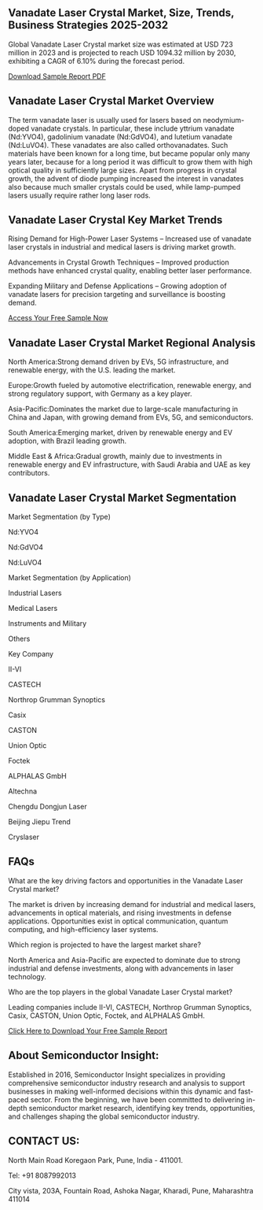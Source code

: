 <h2>Vanadate Laser Crystal Market, Size, Trends, Business Strategies 2025-2032</h2>

Global Vanadate Laser Crystal market size was estimated at USD 723 million in 2023 and is projected to reach USD 1094.32 million by 2030, exhibiting a CAGR of 6.10% during the forecast period.

[Download Sample Report PDF ](https://semiconductorinsight.com/download-sample-report/?product_id=82563)

<h2>Vanadate Laser Crystal Market Overview</h2>

The term vanadate laser is usually used for lasers based on neodymium-doped vanadate crystals. In particular, these include yttrium vanadate (Nd:YVO4), gadolinium vanadate (Nd:GdVO4), and lutetium vanadate (Nd:LuVO4). These vanadates are also called orthovanadates. Such materials have been known for a long time, but became popular only many years later, because for a long period it was difficult to grow them with high optical quality in sufficiently large sizes. Apart from progress in crystal growth, the advent of diode pumping increased the interest in vanadates also because much smaller crystals could be used, while lamp-pumped lasers usually require rather long laser rods.

<h2>Vanadate Laser Crystal Key Market Trends  </h2>

Rising Demand for High-Power Laser Systems – Increased use of vanadate laser crystals in industrial and medical lasers is driving market growth.

Advancements in Crystal Growth Techniques – Improved production methods have enhanced crystal quality, enabling better laser performance.

Expanding Military and Defense Applications – Growing adoption of vanadate lasers for precision targeting and surveillance is boosting demand.

[Access Your Free Sample Now](https://semiconductorinsight.com/report/vanadate-laser-crystal-market/)

<h2>Vanadate Laser Crystal Market Regional Analysis </h2>

North America:Strong demand driven by EVs, 5G infrastructure, and renewable energy, with the U.S. leading the market.

Europe:Growth fueled by automotive electrification, renewable energy, and strong regulatory support, with Germany as a key player.

Asia-Pacific:Dominates the market due to large-scale manufacturing in China and Japan, with growing demand from EVs, 5G, and semiconductors.

South America:Emerging market, driven by renewable energy and EV adoption, with Brazil leading growth.

Middle East & Africa:Gradual growth, mainly due to investments in renewable energy and EV infrastructure, with Saudi Arabia and UAE as key contributors.

<h2>Vanadate Laser Crystal Market Segmentation</h2>

Market Segmentation (by Type)

Nd:YVO4

Nd:GdVO4

Nd:LuVO4

Market Segmentation (by Application)

Industrial Lasers

Medical Lasers

Instruments and Military

Others

Key Company

II-VI

CASTECH

Northrop Grumman Synoptics

Casix

CASTON

Union Optic

Foctek

ALPHALAS GmbH

Altechna

Chengdu Dongjun Laser

Beijing Jiepu Trend

Cryslaser

<h2>FAQs</h2>

What are the key driving factors and opportunities in the Vanadate Laser Crystal market?

The market is driven by increasing demand for industrial and medical lasers, advancements in optical materials, and rising investments in defense applications. Opportunities exist in optical communication, quantum computing, and high-efficiency laser systems.

Which region is projected to have the largest market share?

North America and Asia-Pacific are expected to dominate due to strong industrial and defense investments, along with advancements in laser technology.

Who are the top players in the global Vanadate Laser Crystal market?

Leading companies include II-VI, CASTECH, Northrop Grumman Synoptics, Casix, CASTON, Union Optic, Foctek, and ALPHALAS GmbH.

[Click Here to Download Your Free Sample Report ](https://semiconductorinsight.com/download-sample-report/?product_id=82563)

<h2>About Semiconductor Insight:</h2>

Established in 2016, Semiconductor Insight specializes in providing comprehensive semiconductor industry research and analysis to support businesses in making well-informed decisions within this dynamic and fast-paced sector. From the beginning, we have been committed to delivering in-depth semiconductor market research, identifying key trends, opportunities, and challenges shaping the global semiconductor industry.

<h2>CONTACT US:</h2>

North Main Road Koregaon Park, Pune, India - 411001.

Tel: +91 8087992013

City vista, 203A, Fountain Road, Ashoka Nagar, Kharadi, Pune, Maharashtra 411014
